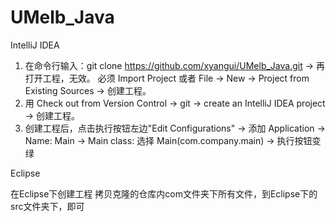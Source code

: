 # UMelb_Java
IntelliJ IDEA
1. 在命令行输入：git clone https://github.com/xyangui/UMelb_Java.git -> 再打开工程，无效。
必须 Import Project 或者 File -> New -> Project from Existing Sources -> 创建工程。
2. 用 Check out from Version Control -> git -> create an IntelliJ IDEA project ->
创建工程。
3. 创建工程后，点击执行按钮左边"Edit Configurations" ->
添加 Application -> Name: Main ->
Main class: 选择 Main(com.company.main) -> 执行按钮变绿

Eclipse

在Eclipse下创建工程
拷贝克隆的仓库内com文件夹下所有文件，到Eclipse下的src文件夹下，即可
